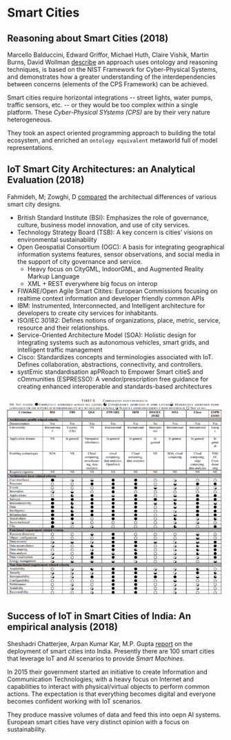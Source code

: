 # Smart Cities

## Reasoning about Smart Cities (2018)

Marcello Balduccini, Edward Griffor, Michael Huth, Claire Vishik, Martin Burns, David Wollman [describe](Reasoning_SmartCity.pdf) an approach uses ontology and reasoning techniques, is based on the NIST Framework for Cyber-Physical Systems, and demonstrates how a greater understanding of the interdependencies between concerns (elements of the CPS Framework) can be achieved.

Smart cities require horizontal integrations -- street lights, water pumps, traffic sensors, etc. -- or they would be too complex within a single platform. These _Cyber-Physical SYstems (CPS)_ are by their very nature heterogeneous.

They took an aspect oriented programming approach to building the total ecosystem, and enriched an `ontology equivalent` metaworld full of model representations.

## IoT Smart City Architectures: an Analytical Evaluation (2018)

Fahmideh, M; Zowghi, D [compared](SmartCity_Arch.pdf) the architectual differences of various smart city designs.

- British Standard Institute (BSI): Emphasizes the role of governance, culture, business model innovation, and use of city services.
- Technology Strategy Board (TSB): A key concern is cities’ visions on environmental sustainability
- Open Geospatial Consortium (OGC): A basis for integrating geographical information systems features, sensor observations, and social media in the support
of city governance and service.
  - Heavy focus on CityGML, IndoorGML, and Augmented Reality Markup Language
  - XML + REST everywhere big focus on interop
- FIWARE/Open Agile Smart Citites: European Commissions focusing on realtime context information and developer friendly common APIs
- IBM: Instrumented, Interconnected, and Intelligent architecture for developers to create city services for inhabitants.
- ISO/IEC 30182: Defines notions of organizations, place, metric, service, resource and their relationships.
- Service-Oriented Architecture Model (SOA): Holistic design for integrating systems such as autonomous vehicles, smart grids, and intelligent traffic management
- Cisco: Standardizes concepts and terminologies associated with IoT. Defines collaboration, abstractions, connectivity, and controllers.
- systEmic standardisation apPRoach to Empower Smart citieS and cOmmunities (ESPRESSO): A vendor/prescription free guidance for creating enhanced interoperable and standards-based architectures

![smartcity_arch_table2.png](smartcity_arch_table2.png)

## Success of IoT in Smart Cities of India: An empirical analysis (2018)

Sheshadri Chatterjee, Arpan Kumar Kar, M.P. Gupta [report](SmartCity_India.pdf) on the deployment of smart cities into India. Presently there are 100 smart cities that leverage IoT and AI scenarios to provide _Smart Machines_.

In 2015 their government started an initiative to create Information and Communication Technologies; with a heavy focus on Internet and capabilities to interact with physical/virtual objects to perform common actions. The expectation is that everything becomes digital and everyone becomes confident working with IoT scenarios.

They produce massive volumes of data and feed this into oepn AI systems. European smart cities have very distinct opinion with a focus on sustainability.
